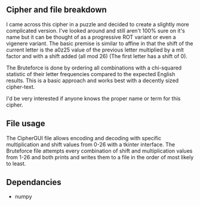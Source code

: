 ## Cipher and file breakdown
I came across this cipher in a puzzle and decided to create a slightly more complicated version. I've looked around and still aren't 100% sure on it's name but it can be thought of as a progressive ROT variant or even a vigenere variant. The basic premise is similar to affine in that the shift of the current letter is the a0z25 value of the previous letter multiplied by a mlt factor and with a shift added (all mod 26) (The first letter has a shift of 0).

The Bruteforce is done by ordering all combinations with a chi-squared statistic of their letter frequencies compared to the expected English results. This is a basic approach and works best with a decently sized cipher-text.

I'd be very interested if anyone knows the proper name or term for this cipher.
## File usage
The CipherGUI file allows encoding and decoding with specific multiplication and shift values from 0-26 with a tkinter interface. The Bruteforce file attempts every combination of shift and multiplication values from 1-26 and both prints and writes them to a file in the order of most likely to least.

## Dependancies
 - numpy
